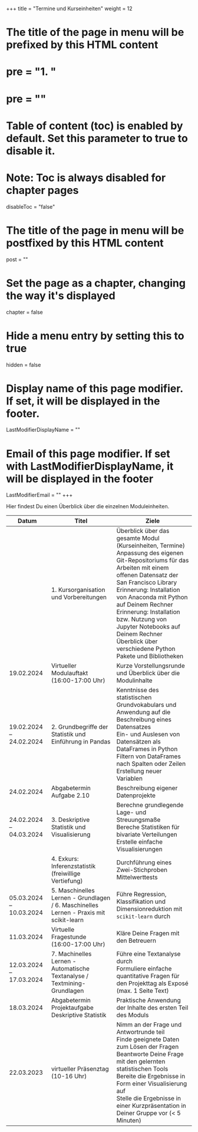 +++
title = "Termine und Kurseinheiten"
weight = 12
# The title of the page in menu will be prefixed by this HTML content
# pre = "<b>1. </b>"
# pre = "<i class='fab fa-github'></i>"
# Table of content (toc) is enabled by default. Set this parameter to true to disable it.
# Note: Toc is always disabled for chapter pages
disableToc = "false"
# The title of the page in menu will be postfixed by this HTML content
post = ""
# Set the page as a chapter, changing the way it's displayed
chapter = false
# Hide a menu entry by setting this to true
hidden = false
# Display name of this page modifier. If set, it will be displayed in the footer.
LastModifierDisplayName = ""
# Email of this page modifier. If set with LastModifierDisplayName, it will be displayed in the footer
LastModifierEmail = ""
+++

Hier findest Du einen Überblick über die einzelnen Moduleinheiten.

| Datum         | Titel                                                      | Ziele                                                                                                                                                                                                                                                                                                                                   |
|---------------|------------------------------------------------------------|-----------------------------------------------------------------------------------------------------------------------------------------------------------------------------------------------------------------------------------------------------------------------------------------------------------------------------------------|
|  | 1. Kursorganisation und Vorbereitungen                     |  Überblick über das gesamte Modul (Kurseinheiten, Termine) <br> Anpassung des eigenen Git-Repositoriums für das Arbeiten mit einem offenen Datensatz der San Francisco Library <br> Erinnerung: Installation von Anaconda mit Python auf Deinem Rechner <br> Erinnerung: Installation bzw. Nutzung von Jupyter Notebooks auf Deinem Rechner <br> Überblick über verschiedene Python Pakete und Bibliotheken |
| 19.02.2024    	| Virtueller Modulauftakt (16:00-17:00 Uhr)						 | Kurze Vorstellungsrunde und Überblick über die Modulinhalte |
| 19.02.2024 – 24.02.2024 | 2. Grundbegriffe der Statistik und Einführung in Pandas                   | Kenntnisse des statistischen Grundvokabulars und Anwendung auf die Beschreibung eines Datensatzes <br> Ein- und Auslesen von Datensätzen als DataFrames in Python <br> Filtern von DataFrames nach Spalten oder Zeilen <br> Erstellung neuer Variablen|
| 24.02.2024		| Abgabetermin Aufgabe 2.10 								 | Beschreibung eigener Datenprojekte|
| 24.02.2024 – 04.03.2024 | 3. Deskriptive Statistik und Visualisierung                   | Berechne grundlegende Lage- und Streuungsmaße <br> Bereche Statistiken für bivariate Verteilungen <br> Erstelle einfache Visualisierungen                                                                                                                                                                               |
|  | 4. Exkurs: Inferenzstatistik <br> (freiwillige Vertiefung)       | Durchführung eines Zwei-Stichproben Mittelwerttests                                                                                                                                                                                                                                                                          |
| 05.03.2024 – 10.03.2024 | 5. Maschinelles Lernen - Grundlagen / 6. Maschinelles Lernen - Praxis mit scikit-learn     |  Führe Regression, Klassifikation und Dimensionreduktion mit `scikit-learn` durch                                                                                                                                                                                                                                                         
| 11.03.2024 | Virtuelle Fragestunde (16:00-17:00 Uhr) | Kläre Deine Fragen mit den Betreuern|
| 12.03.2024 – 17.03.2024 | 7. Machinelles Lernen - Automatische Textanalyse / Textmining-Grundlagen                                    | Führe eine Textanalyse durch <br> Formuliere einfache quantitative Fragen für den Projekttag als Exposé (max. 1 Seite Text)                                                                                                                                                                                                       
| 18.03.2024        | Abgabetermin Projektaufgabe Deskriptive Statistik 		| Praktische Anwendung der Inhalte des ersten Teil des Moduls |
| 22.03.2023          | virtueller Präsenztag  (10-16 Uhr)                                               | Nimm an der Frage und Antwortrunde teil <br> Finde geeignete Daten zum Lösen der Fragen  <br> Beantworte Deine Frage mit den gelernten statistischen Tools <br> Bereite die Ergebnisse in Form einer Visualisierung auf <br> Stelle die Ergebnisse in einer Kurzpräsentation in Deiner Gruppe vor (< 5 Minuten) |
